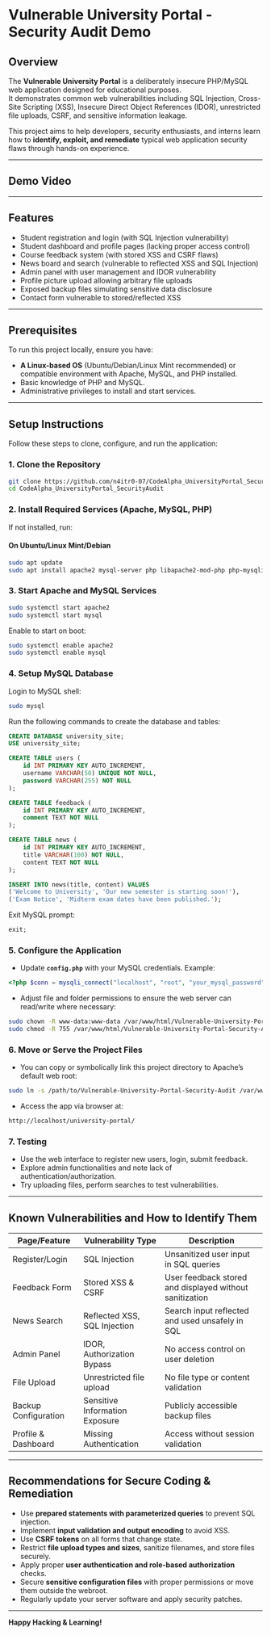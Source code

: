 # **Vulnerable University Portal - Security Audit Demo**

## Overview

The **Vulnerable University Portal** is a deliberately insecure PHP/MySQL web application designed for educational purposes.  
It demonstrates common web vulnerabilities including SQL Injection, Cross-Site Scripting (XSS), Insecure Direct Object References (IDOR), unrestricted file uploads, CSRF, and sensitive information leakage.

This project aims to help developers, security enthusiasts, and interns learn how to **identify, exploit, and remediate** typical web application security flaws through hands-on experience.

---

## Demo Video

---

## Features

- Student registration and login (with SQL Injection vulnerability)
- Student dashboard and profile pages (lacking proper access control)
- Course feedback system (with stored XSS and CSRF flaws)
- News board and search (vulnerable to reflected XSS and SQL Injection)
- Admin panel with user management and IDOR vulnerability
- Profile picture upload allowing arbitrary file uploads
- Exposed backup files simulating sensitive data disclosure
- Contact form vulnerable to stored/reflected XSS

---

## Prerequisites

To run this project locally, ensure you have:

- **A Linux-based OS** (Ubuntu/Debian/Linux Mint recommended) or compatible environment with Apache, MySQL, and PHP installed.
- Basic knowledge of PHP and MySQL.
- Administrative privileges to install and start services.

---

## Setup Instructions

Follow these steps to clone, configure, and run the application:

### 1. Clone the Repository

```bash
git clone https://github.com/n4itr0-07/CodeAlpha_UniversityPortal_SecurityAudit.git
cd CodeAlpha_UniversityPortal_SecurityAudit
```

### 2. Install Required Services (Apache, MySQL, PHP)

If not installed, run:

#### On Ubuntu/Linux Mint/Debian

```sh
sudo apt update
sudo apt install apache2 mysql-server php libapache2-mod-php php-mysqli php-curl php-xml php-mbstring php-zip
```

### 3. Start Apache and MySQL Services

```sh
sudo systemctl start apache2
sudo systemctl start mysql
```

Enable to start on boot:

```sh
sudo systemctl enable apache2
sudo systemctl enable mysql
```

### 4. Setup MySQL Database

Login to MySQL shell:

```sh
sudo mysql
```

Run the following commands to create the database and tables:

```sql
CREATE DATABASE university_site;
USE university_site;

CREATE TABLE users (
    id INT PRIMARY KEY AUTO_INCREMENT,
    username VARCHAR(50) UNIQUE NOT NULL,
    password VARCHAR(255) NOT NULL
);

CREATE TABLE feedback (
    id INT PRIMARY KEY AUTO_INCREMENT,
    comment TEXT NOT NULL
);

CREATE TABLE news (
    id INT PRIMARY KEY AUTO_INCREMENT,
    title VARCHAR(100) NOT NULL,
    content TEXT NOT NULL
);

INSERT INTO news(title, content) VALUES 
('Welcome to University', 'Our new semester is starting soon!'),
('Exam Notice', 'Midterm exam dates have been published.');
```

Exit MySQL prompt:

```sql
exit;
```

### 5. Configure the Application

- Update **`config.php`** with your MySQL credentials. Example:

```php
<?php $conn = mysqli_connect("localhost", "root", "your_mysql_password", "university_site") or die("DB Connection Failed!"); ?>
```

- Adjust file and folder permissions to ensure the web server can read/write where necessary:

```sh
sudo chown -R www-data:www-data /var/www/html/Vulnerable-University-Portal-Security-Audit
sudo chmod -R 755 /var/www/html/Vulnerable-University-Portal-Security-Audit
```

### 6. Move or Serve the Project Files

- You can copy or symbolically link this project directory to Apache’s default web root:

```sh
sudo ln -s /path/to/Vulnerable-University-Portal-Security-Audit /var/www/html/university-portal
```

- Access the app via browser at:

```sh
http://localhost/university-portal/
```

### 7. Testing

- Use the web interface to register new users, login, submit feedback.
- Explore admin functionalities and note lack of authentication/authorization.
- Try uploading files, perform searches to test vulnerabilities.

---

## Known Vulnerabilities and How to Identify Them

| Page/Feature          | Vulnerability Type             | Description                            |
|----------------------|-------------------------------|--------------------------------------|
| Register/Login        | SQL Injection                 | Unsanitized user input in SQL queries |
| Feedback Form         | Stored XSS & CSRF             | User feedback stored and displayed without sanitization |
| News Search           | Reflected XSS, SQL Injection  | Search input reflected and used unsafely in SQL |
| Admin Panel           | IDOR, Authorization Bypass   | No access control on user deletion   |
| File Upload           | Unrestricted file upload      | No file type or content validation   |
| Backup Configuration  | Sensitive Information Exposure| Publicly accessible backup files     |
| Profile & Dashboard   | Missing Authentication       | Access without session validation    |

---

## Recommendations for Secure Coding & Remediation

- Use **prepared statements with parameterized queries** to prevent SQL injection.
- Implement **input validation and output encoding** to avoid XSS.
- Use **CSRF tokens** on all forms that change state.
- Restrict **file upload types and sizes**, sanitize filenames, and store files securely.
- Apply proper **user authentication and role-based authorization** checks.
- Secure **sensitive configuration files** with proper permissions or move them outside the webroot.
- Regularly update your server software and apply security patches.

---

**Happy Hacking & Learning!**
